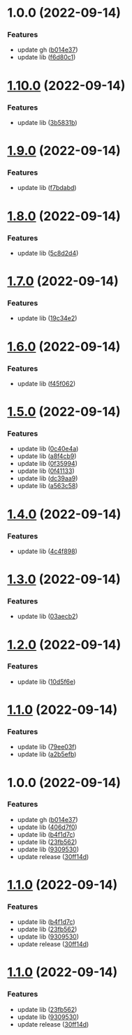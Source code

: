 # 1.0.0 (2022-09-14)


### Features

* update gh ([b014e37](https://github.com/ValinAHao/valin-workspace/commit/b014e3736d1a96e1f180da1dd6e27a4a94690662))
* update lib ([f6d80c1](https://github.com/ValinAHao/valin-workspace/commit/f6d80c12700a7af2321c9be8243d02d325ab308c))

# [1.10.0](https://github.com/ValinAHao/valin-workspace/compare/prettier-v1.9.0...prettier-v1.10.0) (2022-09-14)

### Features

- update lib ([3b5831b](https://github.com/ValinAHao/valin-workspace/commit/3b5831b7d39524c4eb6fba42b631bde7e6fd85d6))

# [1.9.0](https://github.com/ValinAHao/valin-workspace/compare/prettier-v1.8.0...prettier-v1.9.0) (2022-09-14)

### Features

- update lib ([f7bdabd](https://github.com/ValinAHao/valin-workspace/commit/f7bdabd870199d3a270cc3513fd77b182ea0905f))

# [1.8.0](https://github.com/ValinAHao/valin-workspace/compare/prettier-v1.7.0...prettier-v1.8.0) (2022-09-14)

### Features

- update lib ([5c8d2d4](https://github.com/ValinAHao/valin-workspace/commit/5c8d2d4b04b21c6dfc9145a2a0dc0e109fc5dc01))

# [1.7.0](https://github.com/ValinAHao/valin-workspace/compare/prettier-v1.6.0...prettier-v1.7.0) (2022-09-14)

### Features

- update lib ([19c34e2](https://github.com/ValinAHao/valin-workspace/commit/19c34e2befdb15dfb9c2f73a0361a78b496876e6))

# [1.6.0](https://github.com/ValinAHao/valin-workspace/compare/prettier-v1.5.0...prettier-v1.6.0) (2022-09-14)

### Features

- update lib ([f45f062](https://github.com/ValinAHao/valin-workspace/commit/f45f062c894e1f64851c213002c7430c4ea7c261))

# [1.5.0](https://github.com/ValinAHao/valin-workspace/compare/prettier-v1.4.0...prettier-v1.5.0) (2022-09-14)

### Features

- update lib ([0c40e4a](https://github.com/ValinAHao/valin-workspace/commit/0c40e4a0d7dde2d7cc4c3f0af73041c94f4c8132))
- update lib ([a8f4cb9](https://github.com/ValinAHao/valin-workspace/commit/a8f4cb9227c2455590f2fefa26e2a53670845475))
- update lib ([0f35994](https://github.com/ValinAHao/valin-workspace/commit/0f35994fa5db7f2df63f0277920ca5276ca03841))
- update lib ([0f41133](https://github.com/ValinAHao/valin-workspace/commit/0f4113352d9a4d2ea4c1687e86af13a60eda8fa4))
- update lib ([dc39aa9](https://github.com/ValinAHao/valin-workspace/commit/dc39aa94cf3ce060207bc4c06264775e2b84dc56))
- update lib ([a563c58](https://github.com/ValinAHao/valin-workspace/commit/a563c5871e24cf6ce958cc68c84a102700737ac8))

# [1.4.0](https://github.com/ValinAHao/valin-workspace/compare/prettier-v1.3.0...prettier-v1.4.0) (2022-09-14)

### Features

- update lib ([4c4f898](https://github.com/ValinAHao/valin-workspace/commit/4c4f898de196fd1ba434d0d5c9f11a15b666ad77))

# [1.3.0](https://github.com/ValinAHao/valin-workspace/compare/prettier-v1.2.0...prettier-v1.3.0) (2022-09-14)

### Features

- update lib ([03aecb2](https://github.com/ValinAHao/valin-workspace/commit/03aecb2134786d234d7d215ca740030c31014b9a))

# [1.2.0](https://github.com/ValinAHao/valin-workspace/compare/prettier-v1.1.0...prettier-v1.2.0) (2022-09-14)

### Features

- update lib ([10d5f6e](https://github.com/ValinAHao/valin-workspace/commit/10d5f6e84d4b1a94e00bffb07f0504577337f322))

# [1.1.0](https://github.com/ValinAHao/valin-workspace/compare/prettier-v1.0.0...prettier-v1.1.0) (2022-09-14)

### Features

- update lib ([79ee03f](https://github.com/ValinAHao/valin-workspace/commit/79ee03f8970c0a594dbbb373f1efeae5ef8de321))
- update lib ([a2b5efb](https://github.com/ValinAHao/valin-workspace/commit/a2b5efb4f55af66fde9ada93ae24d3a66a7113a7))

# 1.0.0 (2022-09-14)

### Features

- update gh ([b014e37](https://github.com/ValinAHao/valin-workspace/commit/b014e3736d1a96e1f180da1dd6e27a4a94690662))
- update lib ([406d7f0](https://github.com/ValinAHao/valin-workspace/commit/406d7f0d63558ad9c85ed347afb042ecaeb70552))
- update lib ([b4f1d7c](https://github.com/ValinAHao/valin-workspace/commit/b4f1d7c241a9d9356385d66627bb1ed4a7e5b181))
- update lib ([23fb562](https://github.com/ValinAHao/valin-workspace/commit/23fb562cdbb8281160fad3796372189cc30567ed))
- update lib ([9309530](https://github.com/ValinAHao/valin-workspace/commit/93095301e226be28ea4b37d95834b1ecea9973a6))
- update release ([30ff14d](https://github.com/ValinAHao/valin-workspace/commit/30ff14d68a24736bd5dba9ae40176c4a9adffd52))

# [1.1.0](https://github.com/ValinAHao/valin-workspace/compare/prettier-v1.0.0...prettier-v1.1.0) (2022-09-14)

### Features

- update lib ([b4f1d7c](https://github.com/ValinAHao/valin-workspace/commit/b4f1d7c241a9d9356385d66627bb1ed4a7e5b181))
- update lib ([23fb562](https://github.com/ValinAHao/valin-workspace/commit/23fb562cdbb8281160fad3796372189cc30567ed))
- update lib ([9309530](https://github.com/ValinAHao/valin-workspace/commit/93095301e226be28ea4b37d95834b1ecea9973a6))
- update release ([30ff14d](https://github.com/ValinAHao/valin-workspace/commit/30ff14d68a24736bd5dba9ae40176c4a9adffd52))

# [1.1.0](https://github.com/ValinAHao/valin-workspace/compare/prettier-v1.0.0...prettier-v1.1.0) (2022-09-14)

### Features

- update lib ([23fb562](https://github.com/ValinAHao/valin-workspace/commit/23fb562cdbb8281160fad3796372189cc30567ed))
- update lib ([9309530](https://github.com/ValinAHao/valin-workspace/commit/93095301e226be28ea4b37d95834b1ecea9973a6))
- update release ([30ff14d](https://github.com/ValinAHao/valin-workspace/commit/30ff14d68a24736bd5dba9ae40176c4a9adffd52))
